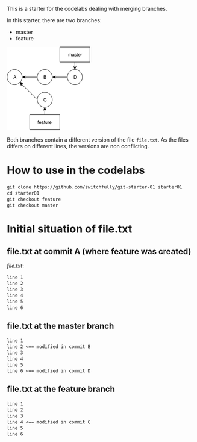 This is a starter for the codelabs dealing with merging branches.

In this starter, there are two branches:
* master
* feature

![git master and a feature branch with commits A, B, C, D](drawings/situation.png "Start situation")

Both branches contain a different version of the file `file.txt`. As the files differs on different lines, 
the versions are non conflicting.

# How to use in the codelabs

```
git clone https://github.com/switchfully/git-starter-01 starter01
cd starter01
git checkout feature
git checkout master
```

# Initial situation of file.txt
## file.txt at commit A (where feature was created)

*file.txt*:
```
line 1
line 2
line 3
line 4
line 5
line 6
```

## file.txt at the master branch
```
line 1
line 2 <== modified in commit B
line 3
line 4
line 5
line 6 <== modified in commit D
```

## file.txt at the feature branch
```
line 1
line 2
line 3
line 4 <== modified in commit C
line 5
line 6
```
